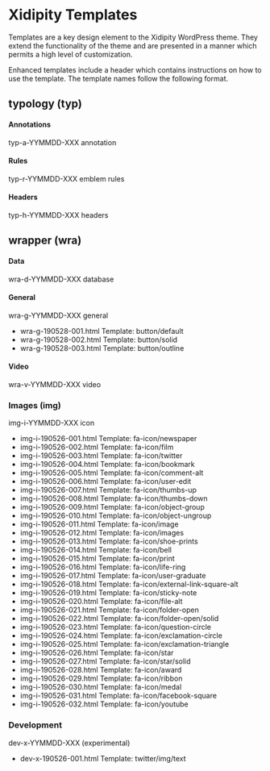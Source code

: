 # Xidipity Templates

Templates are a key design element to the Xidipity WordPress theme. They extend the functionality of the theme and are presented in a manner which permits a high level of customization. 

Enhanced templates include a header which contains instructions on how to use the template. The template names follow the following format.

## typology (typ)
#### Annotations
typ-a-YYMMDD-XXX annotation

#### Rules
typ-r-YYMMDD-XXX emblem rules

#### Headers
typ-h-YYMMDD-XXX headers

## wrapper (wra)
#### Data
wra-d-YYMMDD-XXX database

#### General
wra-g-YYMMDD-XXX general
- wra-g-190528-001.html Template: button/default
- wra-g-190528-002.html Template: button/solid
- wra-g-190528-003.html Template: button/outline

#### Video
wra-v-YYMMDD-XXX video

### Images (img)
img-i-YYMMDD-XXX icon
- img-i-190526-001.html Template: fa-icon/newspaper
- img-i-190526-002.html Template: fa-icon/film
- img-i-190526-003.html Template: fa-icon/twitter
- img-i-190526-004.html Template: fa-icon/bookmark
- img-i-190526-005.html Template: fa-icon/comment-alt
- img-i-190526-006.html Template: fa-icon/user-edit
- img-i-190526-007.html Template: fa-icon/thumbs-up
- img-i-190526-008.html Template: fa-icon/thumbs-down
- img-i-190526-009.html Template: fa-icon/object-group
- img-i-190526-010.html Template: fa-icon/object-ungroup
- img-i-190526-011.html Template: fa-icon/image
- img-i-190526-012.html Template: fa-icon/images
- img-i-190526-013.html Template: fa-icon/shoe-prints
- img-i-190526-014.html Template: fa-icon/bell
- img-i-190526-015.html Template: fa-icon/print
- img-i-190526-016.html Template: fa-icon/life-ring
- img-i-190526-017.html Template: fa-icon/user-graduate
- img-i-190526-018.html Template: fa-icon/external-link-square-alt
- img-i-190526-019.html Template: fa-icon/sticky-note
- img-i-190526-020.html Template: fa-icon/file-alt
- img-i-190526-021.html Template: fa-icon/folder-open
- img-i-190526-022.html Template: fa-icon/folder-open/solid
- img-i-190526-023.html Template: fa-icon/question-circle
- img-i-190526-024.html Template: fa-icon/exclamation-circle
- img-i-190526-025.html Template: fa-icon/exclamation-triangle
- img-i-190526-026.html Template: fa-icon/star
- img-i-190526-027.html Template: fa-icon/star/solid
- img-i-190526-028.html Template: fa-icon/award
- img-i-190526-029.html Template: fa-icon/ribbon
- img-i-190526-030.html Template: fa-icon/medal
- img-i-190526-031.html Template: fa-icon/facebook-square
- img-i-190526-032.html Template: fa-icon/youtube

### Development
dev-x-YYMMDD-XXX (experimental)
- dev-x-190526-001.html Template: twitter/img/text



